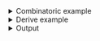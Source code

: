 <details><summary>Combinatoric example</summary>

```no_run
#[derive(Debug, Clone)]
pub struct Options {
    jobs: usize,
}

pub fn options() -> OptionParser<Options> {
    let jobs = long("jobs")
        .help("Number of jobs")
        .argument("JOBS")
        .fallback(42)
        .display_fallback();
    construct!(Options { jobs }).to_options()
}
```

</details>
<details><summary>Derive example</summary>

```no_run
#[derive(Debug, Clone, Bpaf)]
#[bpaf(options)]
#[allow(dead_code)]
pub struct Options {
    /// Number of jobs
    #[bpaf(argument("JOBS"), fallback(42), display_fallback)]
    jobs: usize,
}
```

</details>
<details><summary>Output</summary>

`fallback` changes parser to fallback to a default value used when argument is not specified


<div class='bpaf-doc'>
$ app <br>
Options { jobs: 42 }
</div>


If value is present - fallback value is ignored


<div class='bpaf-doc'>
$ app --jobs 10<br>
Options { jobs: 10 }
</div>


Parsing errors are preserved and preserved to user


<div class='bpaf-doc'>
$ app --jobs ten<br>
<b>Error:</b> couldn't parse <b>ten</b>: invalid digit found in string
<style>
div.bpaf-doc {
    padding: 14px;
    background-color:var(--code-block-background-color);
    font-family: "Source Code Pro", monospace;
    margin-bottom: 0.75em;
}
div.bpaf-doc dt { margin-left: 1em; }
div.bpaf-doc dd { margin-left: 3em; }
div.bpaf-doc dl { margin-top: 0; padding-left: 1em; }
div.bpaf-doc  { padding-left: 1em; }
</style>
</div>


With [`display_fallback`](ParseFallback::display_fallback) and
[`debug_fallback`](ParseFallback::debug_fallback) you can make it so default value
is visible in `--help` output


<div class='bpaf-doc'>
$ app --help<br>
<p><b>Usage</b>: <tt><b>app</b></tt> [<tt><b>--jobs</b></tt>=<tt><i>JOBS</i></tt>]</p><p><div>
<b>Available options:</b></div><dl><dt><tt><b>    --jobs</b></tt>=<tt><i>JOBS</i></tt></dt>
<dd>Number of jobs</dd>
<dt></dt>
<dd>[default: 42]</dd>
<dt><tt><b>-h</b></tt>, <tt><b>--help</b></tt></dt>
<dd>Prints help information</dd>
</dl>
</p>
<style>
div.bpaf-doc {
    padding: 14px;
    background-color:var(--code-block-background-color);
    font-family: "Source Code Pro", monospace;
    margin-bottom: 0.75em;
}
div.bpaf-doc dt { margin-left: 1em; }
div.bpaf-doc dd { margin-left: 3em; }
div.bpaf-doc dl { margin-top: 0; padding-left: 1em; }
div.bpaf-doc  { padding-left: 1em; }
</style>
</div>

</details>